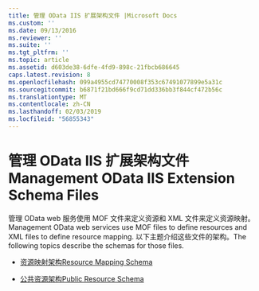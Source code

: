 ```yaml
---
title: 管理 OData IIS 扩展架构文件 |Microsoft Docs
ms.custom: ''
ms.date: 09/13/2016
ms.reviewer: ''
ms.suite: ''
ms.tgt_pltfrm: ''
ms.topic: article
ms.assetid: d603de38-6dfe-4fd9-898c-21fbcb686645
caps.latest.revision: 8
ms.openlocfilehash: 099a4955cd74770008f353c67491077899e5a31c
ms.sourcegitcommit: b6871f21bd666f9cd71dd336bb3f844cf472b56c
ms.translationtype: MT
ms.contentlocale: zh-CN
ms.lasthandoff: 02/03/2019
ms.locfileid: "56855343"
---
```

# <a name="management-odata-iis-extension-schema-files"></a><span data-ttu-id="78a34-102">管理 OData IIS 扩展架构文件</span><span class="sxs-lookup"><span data-stu-id="78a34-102">Management OData IIS Extension Schema Files</span></span>

<span data-ttu-id="78a34-103">管理 OData web 服务使用 MOF 文件来定义资源和 XML 文件来定义资源映射。</span><span class="sxs-lookup"><span data-stu-id="78a34-103">Management OData web services use MOF files to define resources and XML files to define resource mapping.</span></span> <span data-ttu-id="78a34-104">以下主题介绍这些文件的架构。</span><span class="sxs-lookup"><span data-stu-id="78a34-104">The following topics describe the schemas for those files.</span></span>

- [<span data-ttu-id="78a34-105">资源映射架构</span><span class="sxs-lookup"><span data-stu-id="78a34-105">Resource Mapping Schema</span></span>](./resource-mapping-schema.md)

- [<span data-ttu-id="78a34-106">公共资源架构</span><span class="sxs-lookup"><span data-stu-id="78a34-106">Public Resource Schema</span></span>](./public-resource-schema.md)